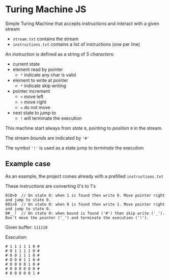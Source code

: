 # Turing Machine JS

Simple Turing Machine that accepts instructions and interact with a given stream

* `stream.txt` contains the stream
* `instructions.txt` contains a list of instructions (one per line)

An *instruction* is defined as a string of *5 characters*:

* current state
* element read by pointer
  * `*` indicate any char is valid
* element to write at pointer
  * `*` indicate skip writing
* pointer increment
  * `<` move left
  * `>` move right
  * `=` do not move
* next state to jump to
  * `!` will terminate the execution

This machine start always from *state* `0`, pointing to *position* `0` in the stream.

The stream *bounds* are indicated by `'#'`

The symbol `'!'` is used as a state jump to *terminate* the execution

## Example case

As an example, the project comes already with a prefilled `instructions.txt`

These instructions are converting 0's to 1's

```
010>0  // On state 0: when 1 is found then write 0. Move pointer right and jump to state 0.
001>0  // On state 0: when 0 is found then write 1. Move pointer right and jump to state 0.
0#__!  // On state 0: when bound is found ('#') then skip write ('_'). Don't move the pointer ('_') and terminate the execution ('!').
```

Given buffer:
`111110`

Execution:

```
# 1 1 1 1 1 0 #
# 0 1 1 1 1 0 #
# 0 0 1 1 1 0 #
# 0 0 0 1 1 0 #
# 0 0 0 0 1 0 #
# 0 0 0 0 0 0 #
# 0 0 0 0 0 1 #
```

